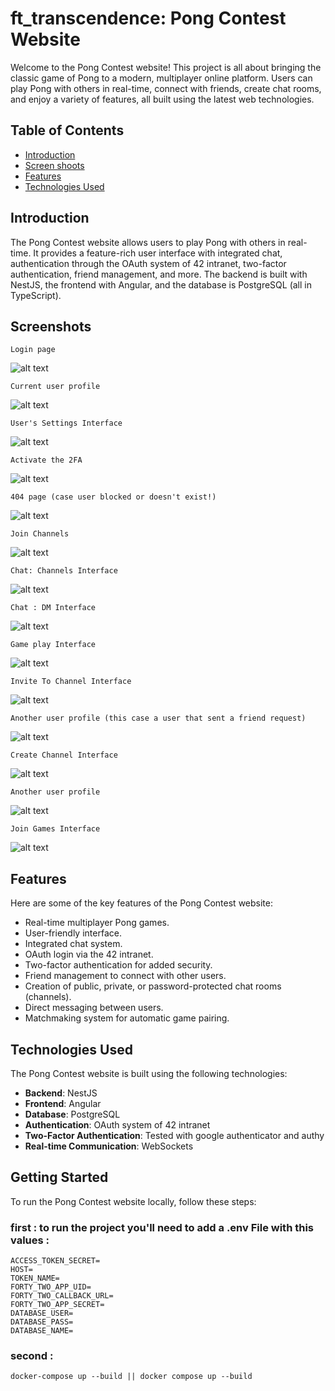 # ft_transcendence:  Pong Contest Website

Welcome to the Pong Contest website! This project is all about bringing the classic game of Pong to a modern, multiplayer online platform. Users can play Pong with others in real-time, connect with friends, create chat rooms, and enjoy a variety of features, all built using the latest web technologies.

## Table of Contents

- [Introduction](#introduction)
- [Screen shoots](#screen)
- [Features](#features)
- [Technologies Used](#technologies-used)

## Introduction

The Pong Contest website allows users to play Pong with others in real-time. It provides a feature-rich user interface with integrated chat, authentication through the OAuth system of 42 intranet, two-factor authentication, friend management, and more. The backend is built with NestJS, the frontend with Angular, and the database is PostgreSQL (all in TypeScript).



## Screenshots
```
Login page
```
![alt text](https://github.com/EVBLOOD/ft_transcendence/blob/main/imgs/load%20page.png)

```
Current user profile
```
![alt text](https://github.com/EVBLOOD/ft_transcendence/blob/main/imgs/Profile%20(3).png)

```
User's Settings Interface
```
![alt text](https://github.com/EVBLOOD/ft_transcendence/blob/main/imgs/Settings.png)

```
Activate the 2FA
```
![alt text](https://github.com/EVBLOOD/ft_transcendence/blob/main/imgs/2FA.png)

```
404 page (case user blocked or doesn't exist!)
```
![alt text](https://github.com/EVBLOOD/ft_transcendence/blob/main/imgs/404%20page.png)

```
Join Channels
```
![alt text](https://github.com/EVBLOOD/ft_transcendence/blob/main/imgs/Chat%20-%20Channels%20(1).png)

```
Chat: Channels Interface
```
![alt text](https://github.com/EVBLOOD/ft_transcendence/blob/main/imgs/Chat%20-%20Channels.png)

```
Chat : DM Interface
```
![alt text](https://github.com/EVBLOOD/ft_transcendence/blob/main/imgs/Chat%20-%20DM.png)

```
Game play Interface
```
![alt text](https://github.com/EVBLOOD/ft_transcendence/blob/main/imgs/Game.png)

```
Invite To Channel Interface
```
![alt text](https://github.com/EVBLOOD/ft_transcendence/blob/main/imgs/Invite%20-%20Channels.png)

```
Another user profile (this case a user that sent a friend request)
```
![alt text](https://github.com/EVBLOOD/ft_transcendence/blob/main/imgs/Profile%20(1).png)

```
Create Channel Interface
```
![alt text](https://github.com/EVBLOOD/ft_transcendence/blob/main/imgs/Profile%20(2).png)

```
Another user profile
```
![alt text](https://github.com/EVBLOOD/ft_transcendence/blob/main/imgs/Profile.png)


```
Join Games Interface
```
![alt text](https://github.com/EVBLOOD/ft_transcendence/blob/main/imgs/box%20list%20profile.png)




## Features

Here are some of the key features of the Pong Contest website:

- Real-time multiplayer Pong games.
- User-friendly interface.
- Integrated chat system.
- OAuth login via the 42 intranet.
- Two-factor authentication for added security.
- Friend management to connect with other users.
- Creation of public, private, or password-protected chat rooms (channels).
- Direct messaging between users.
- Matchmaking system for automatic game pairing.

## Technologies Used

The Pong Contest website is built using the following technologies:

- **Backend**: NestJS
- **Frontend**: Angular
- **Database**: PostgreSQL
- **Authentication**: OAuth system of 42 intranet
- **Two-Factor Authentication**: Tested with google authenticator and authy
- **Real-time Communication**: WebSockets

## Getting Started

To run the Pong Contest website locally, follow these steps:

### first : to run the project you'll need to add a .env File with this values : 
```
ACCESS_TOKEN_SECRET=
HOST=
TOKEN_NAME=
FORTY_TWO_APP_UID=
FORTY_TWO_CALLBACK_URL=
FORTY_TWO_APP_SECRET=
DATABASE_USER=
DATABASE_PASS=
DATABASE_NAME=
```
### second  : 
```
docker-compose up --build || docker compose up --build
```